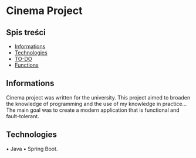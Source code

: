 # Cinema Project

## Spis treści
* [Informations](#Informations)
* [Technologies](#technologies)
* [TO-DO](#TO-DO)
* [Functions](#Functions)


## Informations
Cinema project was written for the university. This project aimed to broaden the knowledge of programming and the use of my knowledge in practice... The main goal was to create a 
modern application that is functional and fault-tolerant. 

## Technologies
• Java
• Spring Boot.

